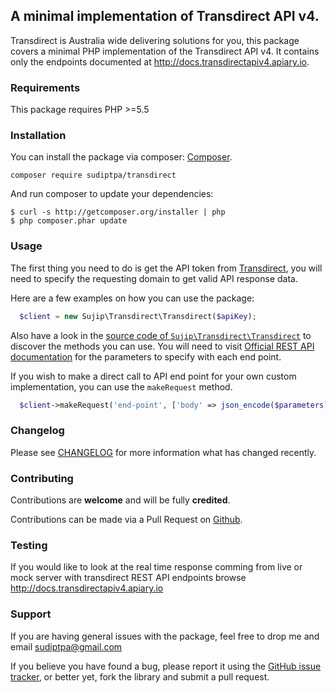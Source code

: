## A minimal implementation of Transdirect API v4.

Transdirect is Australia wide delivering solutions for you, this package covers a minimal PHP implementation of the Transdirect API v4. It contains only the endpoints documented at http://docs.transdirectapiv4.apiary.io.

### Requirements

This package requires PHP >=5.5

### Installation

You can install the package via composer: [Composer](http://getcomposer.org/).

```
composer require sudiptpa/transdirect
```

And run composer to update your dependencies:

    $ curl -s http://getcomposer.org/installer | php
    $ php composer.phar update

### Usage

The first thing you need to do is get the API token from [Transdirect](https://www.transdirect.com.au/), you will need to specify the requesting domain to get valid API response data.

Here are a few examples on how you can use the package:

```php
  $client = new Sujip\Transdirect\Transdirect($apiKey);  
```
Also have a look in the [source code of `Sujip\Transdirect\Transdirect`](https://github.com/sudiptpa/transdirect/blob/master/src/Transdirect.php) to discover the methods you can use. You will need to visit [Official REST API documentation](http://docs.transdirectapiv4.apiary.io) for the parameters to specify with each end point.

If you wish to make a direct call to API end point for your own custom implementation, you can use the `makeRequest` method.

```php
  $client->makeRequest('end-point', ['body' => json_encode($parameters)]);
```

### Changelog

Please see [CHANGELOG](https://github.com/sudiptpa/transdirect/blob/master/CHANGELOG.md) for more information what has changed recently.

### Contributing

Contributions are **welcome** and will be fully **credited**.

Contributions can be made via a Pull Request on [Github](https://github.com/sudiptpa/paypal-ipn).



### Testing

If you would like to look at the real time response comming from live or mock server with transdirect REST API endpoints browse http://docs.transdirectapiv4.apiary.io



### Support

If you are having general issues with the package, feel free to drop me and email [sudiptpa@gmail.com](mailto:sudiptpa@gmail.com)

If you believe you have found a bug, please report it using the [GitHub issue tracker](https://github.com/sudiptpa/paypal-ipn/issues),
or better yet, fork the library and submit a pull request.
